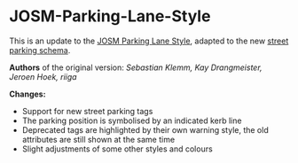 # JOSM-Parking-Lane-Style

This is an update to the [JOSM Parking Lane Style](https://josm.openstreetmap.de/wiki/Styles/ParkingLanes), adapted to the new [street parking schema](https://wiki.openstreetmap.org/wiki/Proposed_features/street_parking_revision).

**Authors** of the original version:
*Sebastian Klemm, Kay Drangmeister, Jeroen Hoek, riiga*

**Changes:**
* Support for new street parking tags
* The parking position is symbolised by an indicated kerb line
* Deprecated tags are highlighted by their own warning style, the old attributes are still shown at the same time
* Slight adjustments of some other styles and colours

